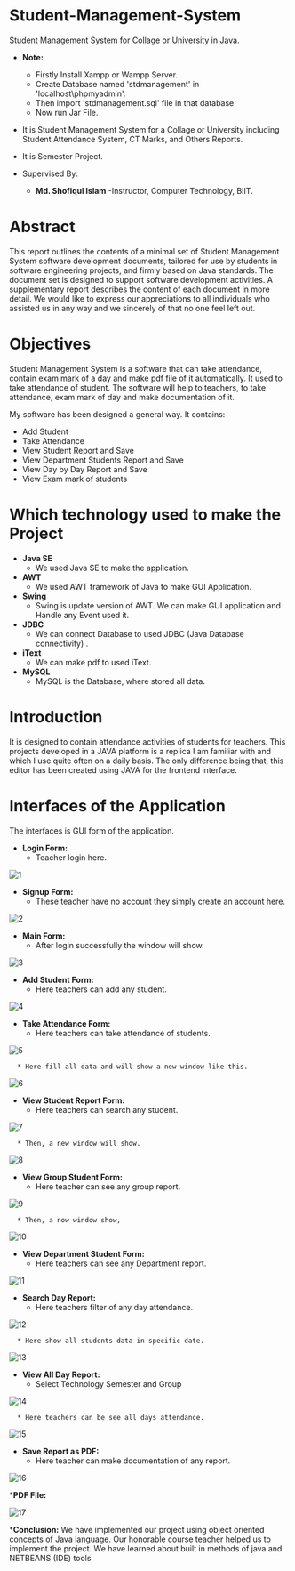 # Student-Management-System
Student Management System  for Collage or University in Java.

* <b>Note:</b>
   * Firstly Install Xampp or Wampp Server.
   * Create Database named 'stdmanagement' in 'localhost\phpmyadmin'.
   * Then import 'stdmanagement.sql' file in that database.
   * Now run Jar File.
      
* It is Student Management System for a Collage or University including Student Attendance System, CT Marks, and Others Reports.
* It is Semester Project.

* Supervised By:
    * <b>Md. Shofiqul Islam</b>
        -Instructor, Computer Technology, BIIT.


# Abstract
This report outlines the contents of a minimal set of Student Management System software
development documents, tailored for use by students in software engineering projects, and firmly
based on Java standards. The document set is designed to support software development activities. A
supplementary report describes the content of each document in more detail. We would like to express
our appreciations to all individuals who assisted us in any way and we sincerely of that no one feel
left out.

# Objectives
Student Management System is a software that can take attendance, contain exam mark of a
day and make pdf file of it automatically. It used to take attendance of student.
The software will help to teachers, to take attendance, exam mark of day and make
documentation of it.<br>

My software has been designed a general way. It contains:
  * Add Student
  * Take Attendance
  * View Student Report and Save
  * View Department Students Report and Save
  * View Day by Day Report and Save
  * View Exam mark of students


# Which technology used to make the Project
  * <b>Java SE</b>
    * We used Java SE to make the application.
  * <b>AWT</b>
    * We used AWT framework of Java to make GUI Application.
  * <b>Swing</b>
    * Swing is update version of AWT. We can make GUI application and Handle any Event used it.
  * <b>JDBC</b>
    * We can connect Database to used JDBC (Java Database connectivity) .
  * <b>iText</b>
    * We can make pdf to used iText.
  * <b>MySQL</b>
    * MySQL is the Database, where stored all data.


# Introduction
It is designed to contain attendance activities of students for teachers. This projects developed
in a JAVA platform is a replica I am familiar with and which I use quite often on a daily
basis. The only difference being that, this editor has been created using JAVA for the frontend interface.

# Interfaces of the Application
The interfaces is GUI form of the application.

   * <b>Login Form:</b>
      * Teacher login here.
        
![1](https://github.com/PollobRay/Student-Management-System/assets/96225924/a0dc5a23-50fc-455e-acc3-f1d5655d8731)

   * <b>Signup Form:</b>
      * These teacher have no account they simply create an account here.
        
![2](https://github.com/PollobRay/Student-Management-System/assets/96225924/dbc2d559-cd23-4335-9d53-4ba61da84570)

   * <b>Main Form:</b>
      * After login successfully the window will show.

![3](https://github.com/PollobRay/Student-Management-System/assets/96225924/522b5c7b-aaec-4116-823e-e402ac4f9071)

   * <b>Add Student Form:</b>
      * Here teachers can add any student.
        
![4](https://github.com/PollobRay/Student-Management-System/assets/96225924/7c6e59e5-fb49-466f-85cf-94d0dd432c93)

   * <b>Take Attendance Form:</b>
      * Here teachers can take attendance of students.
        
![5](https://github.com/PollobRay/Student-Management-System/assets/96225924/99cc00c6-f92f-4a96-a472-e2af983fb6d7)

      * Here fill all data and will show a new window like this.
  
![6](https://github.com/PollobRay/Student-Management-System/assets/96225924/1951c5c3-f822-4bd2-b9cb-f740c8da38d0)

   * <b>View Student Report Form:</b>
      * Here teachers can search any student.
        
![7](https://github.com/PollobRay/Student-Management-System/assets/96225924/1d176c2d-4c51-4c70-8fad-0fbb972d8735)

      * Then, a new window will show.
      
![8](https://github.com/PollobRay/Student-Management-System/assets/96225924/bd0960f6-b195-4199-928f-71e1bf63c76f)

   * <b>View Group Student Form:</b>
      * Here teacher can see any group report.
        
![9](https://github.com/PollobRay/Student-Management-System/assets/96225924/e4a8badf-aa94-49c8-abb5-7c0fc32ccbc6)

      * Then, a now window show,
      
![10](https://github.com/PollobRay/Student-Management-System/assets/96225924/df9ad05f-53c2-427e-8bd5-2896cd42ca5a)

   * <b>View Department Student Form:</b>
      * Here teachers can see any Department report.
        
![11](https://github.com/PollobRay/Student-Management-System/assets/96225924/0cd202a3-ca4a-46d4-bf14-4d4d9859cd36)

   * <b>Search Day Report:</b>
      * Here teachers filter of any day attendance.
        
![12](https://github.com/PollobRay/Student-Management-System/assets/96225924/e709aeb1-abd4-4f1e-a8c4-cf6ea0f77817)

      * Here show all students data in specific date.

![13](https://github.com/PollobRay/Student-Management-System/assets/96225924/117f321b-8866-48b3-a2e5-3772b00a0ffc)

   * <b>View All Day Report:</b>
      * Select Technology Semester and Group
      
![14](https://github.com/PollobRay/Student-Management-System/assets/96225924/348d6579-274a-4df9-9192-2971eab263f1)

      * Here teachers can be see all days attendance.
      
![15](https://github.com/PollobRay/Student-Management-System/assets/96225924/40a6760a-0a98-42eb-8ade-3af1d7bece9b)

   * <b>Save Report as PDF:</b>
      * Here teacher can make documentation of any report.
        
![16](https://github.com/PollobRay/Student-Management-System/assets/96225924/c9a5a756-f140-4948-b066-7eae35604115)

   *<b>PDF File:</b>
   
![17](https://github.com/PollobRay/Student-Management-System/assets/96225924/4b183645-8da7-47b7-9679-9e8c03d17a22)

   *<b>Conclusion:</b>
      We have implemented our project using object oriented concepts of Java language. Our
      honorable course teacher helped us to implement the project. We have learned about built in
      methods of java and NETBEANS (IDE) tools
